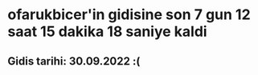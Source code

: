 # ofarukbicer'in gidisine son 7 gun 12 saat 15 dakika 18 saniye kaldi

## Gidis tarihi: 30.09.2022 :(
